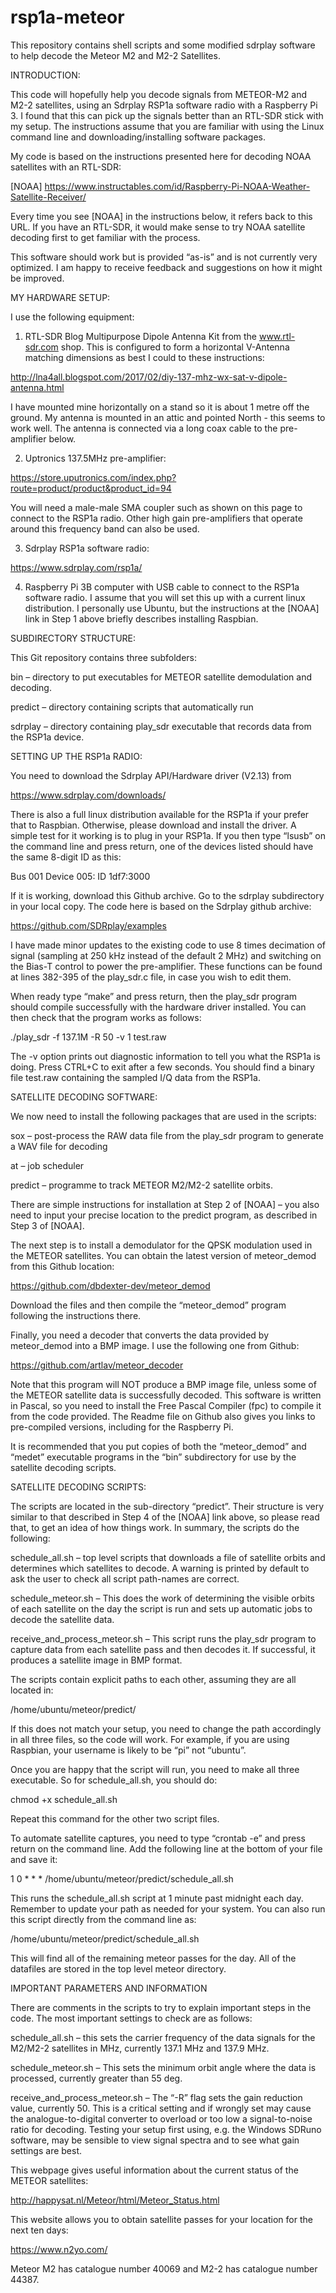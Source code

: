# rsp1a-meteor
This repository contains shell scripts and some modified sdrplay software to help decode the Meteor M2 and M2-2 Satellites.

INTRODUCTION:

This code will hopefully help you decode signals from METEOR-M2 and M2-2 satellites, using an Sdrplay RSP1a software radio with a Raspberry Pi 3. I found that this can pick up the signals better than an RTL-SDR stick with my setup. The instructions assume that you are familiar with using the Linux command line and downloading/installing software packages.

My code is based on the instructions presented here for decoding NOAA satellites with an RTL-SDR:

[NOAA] https://www.instructables.com/id/Raspberry-Pi-NOAA-Weather-Satellite-Receiver/

Every time you see [NOAA] in the instructions below, it refers back to this URL. If you have an RTL-SDR, it would make sense to try NOAA satellite decoding first to get familiar with the process.

This software should work but is provided “as-is” and is not currently very optimized. I am happy to receive feedback and suggestions on how it might be improved.

MY HARDWARE SETUP:

I use the following equipment:
1.	RTL-SDR Blog Multipurpose Dipole Antenna Kit from the www.rtl-sdr.com shop. This is configured to form a horizontal V-Antenna matching dimensions as best I could to these instructions:

 http://lna4all.blogspot.com/2017/02/diy-137-mhz-wx-sat-v-dipole-antenna.html
 
I have mounted mine horizontally on a stand so it is about 1 metre off the ground. My antenna is mounted in an attic and pointed North - this seems to work well. The antenna is connected via a long coax cable to the pre-amplifier below.

2.	Uptronics 137.5MHz pre-amplifier:

https://store.uputronics.com/index.php?route=product/product&product_id=94

You will need a male-male SMA coupler such as shown on this page to connect to the RSP1a radio. Other high gain pre-amplifiers that operate around this frequency band can also be used.

3.	Sdrplay RSP1a software radio:

https://www.sdrplay.com/rsp1a/

4.	Raspberry Pi 3B computer with USB cable to connect to the RSP1a software radio. I assume that you will set this up with a current linux distribution. I personally use Ubuntu, but the instructions at the [NOAA] link in Step 1 above briefly describes installing Raspbian.

SUBDIRECTORY STRUCTURE:

This Git repository contains three subfolders:

bin – directory to put executables for METEOR satellite demodulation and decoding.

predict – directory containing scripts that automatically run 

sdrplay – directory containing play_sdr executable that records data from the RSP1a device.

SETTING UP THE RSP1a RADIO:

You need to download the Sdrplay API/Hardware driver (V2.13) from

https://www.sdrplay.com/downloads/

There is also a full linux distribution available for the RSP1a if your prefer that to Raspbian. Otherwise, please download and install the driver. A simple test for it working is to plug in your RSP1a. If you then type “lsusb” on the command line and press return, one of the devices listed should have the same 8-digit ID as this:

Bus 001 Device 005: ID 1df7:3000

If it is working, download this Github archive. Go to the sdrplay subdirectory in your local copy. The code here is based on the Sdrplay github archive:

https://github.com/SDRplay/examples

I have made minor updates to the existing code to use 8 times decimation of signal (sampling at 250 kHz instead of the default 2 MHz) and switching on the Bias-T control to power the pre-amplifier. These functions can be found at lines 382-395 of the play_sdr.c file, in case you wish to edit them.

When ready type “make” and press return, then the play_sdr program should compile successfully with the hardware driver installed. You can then check that the program works as follows:

./play_sdr -f 137.1M -R 50 -v 1 test.raw

The -v option prints out diagnostic information to tell you what the RSP1a is doing. Press CTRL+C to exit after a few seconds. You should find a binary file test.raw containing the sampled I/Q data from the RSP1a.

SATELLITE DECODING SOFTWARE:

We now need to install the following packages that are used in the scripts:

sox – post-process the RAW data file from the play_sdr program to generate a WAV file for decoding

at – job scheduler 

predict – programme to track METEOR M2/M2-2 satellite orbits.

There are simple instructions for installation at Step 2 of [NOAA] – you also need to input your precise location to the predict program, as described in Step 3 of [NOAA].

The next step is to install a demodulator for the QPSK modulation used in the METEOR satellites. You can obtain the latest version of meteor_demod from this Github location:

https://github.com/dbdexter-dev/meteor_demod

Download the files and then compile the “meteor_demod” program following the instructions there.

Finally, you need a decoder that converts the data provided by meteor_demod into a BMP image. I use the following one from Github:

https://github.com/artlav/meteor_decoder

Note that this program will NOT produce a BMP image file, unless some of the METEOR satellite data is successfully decoded. This software is written in Pascal, so you need to install the Free Pascal Compiler (fpc) to compile it from the code provided. The Readme file on Github also gives you links to pre-compiled versions, including for the Raspberry Pi.

It is recommended that you put copies of both the “meteor_demod” and “medet” executable programs in the “bin” subdirectory for use by the satellite decoding scripts.

SATELLITE DECODING SCRIPTS:

The scripts are located in the sub-directory “predict”. Their structure is very similar to that described in Step 4 of the [NOAA] link above, so please read that, to get an idea of how things work. In summary, the scripts do the following:

schedule_all.sh – top level scripts that downloads a file of satellite orbits and determines which satellites to decode. A warning is printed by default to ask the user to check all script path-names are correct.

schedule_meteor.sh – This does the work of determining the visible orbits of each satellite on the day the script is run and sets up automatic jobs to decode the satellite data.

receive_and_process_meteor.sh – This script runs the play_sdr program to capture data from each satellite pass and then decodes it. If successful, it produces a satellite image in BMP format.

The scripts contain explicit paths to each other, assuming they are all located in:

/home/ubuntu/meteor/predict/

If this does not match your setup, you need to change the path accordingly in all three files, so the code will work. For example, if you are using Raspbian, your username is likely to be “pi” not “ubuntu”.

Once you are happy that the script will run, you need to make all three executable. So for schedule_all.sh, you should do:

chmod +x schedule_all.sh

Repeat this command for the other two script files.

To automate satellite captures, you need to type “crontab -e” and press return on the command line. Add the following line at the bottom of your file and save it:

1 0 * * * /home/ubuntu/meteor/predict/schedule_all.sh

This runs the schedule_all.sh script at 1 minute past midnight each day. Remember to update your path as needed for your system. You can also run this script directly from the command line as:

/home/ubuntu/meteor/predict/schedule_all.sh

This will find all of the remaining meteor passes for the day. All of the datafiles are stored in the top level meteor directory.

IMPORTANT PARAMETERS AND INFORMATION

There are comments in the scripts to try to explain important steps in the code. The most important settings to check are as follows:

schedule_all.sh – this sets the carrier frequency of the data signals for the M2/M2-2 satellites in MHz, currently 137.1 MHz and 137.9 MHz.

schedule_meteor.sh – This sets the minimum orbit angle where the data is processed, currently greater than 55 deg.

receive_and_process_meteor.sh – The “-R” flag sets the gain reduction value, currently 50. This is a critical setting and if wrongly set may cause the analogue-to-digital converter to overload or too low a signal-to-noise ratio for decoding. Testing your setup first using, e.g.  the Windows SDRuno software, may be sensible to view signal spectra and to see what gain settings are best.

This webpage gives useful information about the current status of the METEOR satellites:

http://happysat.nl/Meteor/html/Meteor_Status.html

This website allows you to obtain satellite passes for your location for the next ten days:

https://www.n2yo.com/

Meteor M2 has catalogue number 40069 and M2-2 has catalogue number 44387.
